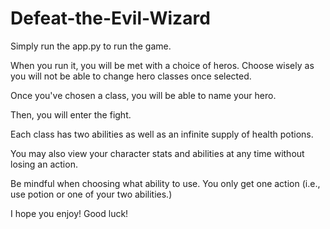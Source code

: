 # Defeat-the-Evil-Wizard

Simply run the app.py to run the game. 

When you run it, you will be met with a choice of heros. Choose wisely as you will not be able to change hero classes once selected.

Once you've chosen a class, you will be able to name your hero.

Then, you will enter the fight. 

Each class has two abilities as well as an infinite supply of health potions. 

You may also view your character stats and abilities at any time without losing an action.

Be mindful when choosing what ability to use. You only get one action (i.e., use potion or one of your two abilities.)

I hope you enjoy! Good luck!

